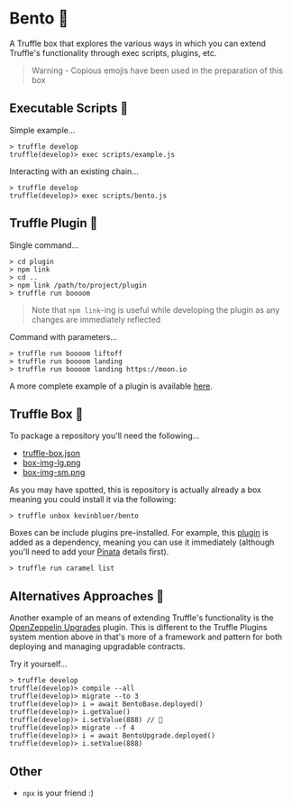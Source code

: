 # Bento 🍱

A Truffle box that explores the various ways in which you can extend Truffle's functionality through exec scripts, plugins, etc.

> Warning - Copious emojis have been used in the preparation of this box 

## Executable Scripts 🍣

Simple example...

```
> truffle develop
truffle(develop)> exec scripts/example.js
```

Interacting with an existing chain...

```
> truffle develop
truffle(develop)> exec scripts/bento.js
```

## Truffle Plugin 🍤

Single command...

```
> cd plugin
> npm link
> cd ..
> npm link /path/to/project/plugin
> truffle run boooom
```

> Note that `npm link`-ing is useful while developing the plugin as any changes are immediately reflected

Command with parameters...

```
> truffle run boooom liftoff
> truffle run boooom landing
> truffle run boooom landing https://moon.io
```

A more complete example of a plugin is available [here](https://github.com/kevinbluer/truffle-plugin-caramel).

## Truffle Box 🥒

To package a repository you'll need the following...

- [truffle-box.json](truffle-box.json)
- [box-img-lg.png](box-img-lg.png)
- [box-img-sm.png](box-img-sm.png)

As you may have spotted, this is repository is actually already a box meaning you could install it via the following:

```
> truffle unbox kevinbluer/bento
```

Boxes can be include plugins pre-installed. For example, this [plugin](https://github.com/kevinbluer/truffle-plugin-caramel) is added as a dependency, meaning you can use it immediately (although you'll need to add your [Pinata](https://pinata.cloud/) details first).

```
> truffle run caramel list
```

## Alternatives Approaches 🦞

Another example of an means of extending Truffle's functionality is the [OpenZeppelin Upgrades](https://docs.openzeppelin.com/upgrades-plugins/1.x/) plugin. This is different to the Truffle Plugins system mention above in that's more of a framework and pattern for both deploying and managing upgradable contracts.

Try it yourself...

```
> truffle develop
truffle(develop)> compile --all
truffle(develop)> migrate --to 3
truffle(develop)> i = await BentoBase.deployed()
truffle(develop)> i.getValue() 
truffle(develop)> i.setValue(888) // 🚫
truffle(develop)> migrate --f 4
truffle(develop)> i = await BentoUpgrade.deployed()
truffle(develop)> i.setValue(888)
```

## Other

- `npx` is your friend :)